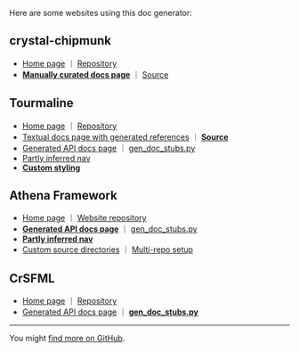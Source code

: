 Here are some websites using this doc generator:

## crystal-chipmunk

* [Home page](https://oprypin.github.io/crystal-chipmunk/) ｜ [Repository](https://github.com/oprypin/crystal-chipmunk)
* [**Manually curated docs page**](https://oprypin.github.io/crystal-chipmunk/vector-math.html) ｜ [Source](https://github.com/oprypin/crystal-chipmunk/blob/master/docs/vector-math.md)

## Tourmaline

* [Home page](https://tourmaline.dev/) ｜ [Repository](https://github.com/protoncr/tourmaline)
* [Textual docs page with generated references](https://tourmaline.dev/usage/features/handlers/) ｜ [**Source**](https://github.com/protoncr/tourmaline/blob/master/docs/usage/features/handlers.md)
* [Generated API docs page](https://tourmaline.dev/api_reference/Tourmaline/Client/) ｜ [gen_doc_stubs.py](https://github.com/protoncr/tourmaline/blob/master/docs/gen_doc_stubs.py)
* [Partly inferred nav](https://github.com/protoncr/tourmaline/blob/master/docs/SUMMARY.md)
* [**Custom styling**](https://github.com/protoncr/tourmaline/blob/master/docs/stylesheets/extra.css)

## Athena Framework

* [Home page](http://beta.athenaframework.org/) ｜ [Website repository](https://github.com/oprypin/athena-website)
* [**Generated API docs page**](http://beta.athenaframework.org/Serializer/Context/) ｜ [gen_doc_stubs.py](https://github.com/oprypin/athena-website/blob/mkdocstrings/gen_doc_stubs.py)
* [**Partly inferred nav**](https://github.com/oprypin/athena-website/blob/mkdocstrings/docs/SUMMARY.md)
* [Custom source directories](https://github.com/oprypin/athena-website/blob/mkdocstrings/mkdocs.yml) ｜ [Multi-repo setup](https://github.com/oprypin/athena-website/blob/mkdocstrings/shard.lock)

## CrSFML

* [Home page](https://oprypin.github.io/crsfml/) ｜ [Repository](https://github.com/oprypin/crsfml)
* [Generated API docs page](https://oprypin.github.io/crsfml/api/SF/Image.html) ｜ [**gen_doc_stubs.py**](https://github.com/oprypin/crsfml/blob/master/tools/gen_doc_files.py)

---

You might [find more on GitHub](https://github.com/search?q=mkdocstrings-crystal&type=code).
